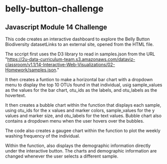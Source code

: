 # belly-button-challenge
## Javascript Module 14 Challenge

This code creates an interactive dashboard to explore the Belly Button Biodiversity datasetLinks to an external site, opened from the HTML file.

The sccript first uses the D3 library to read in samples.json from the URL "https://2u-data-curriculum-team.s3.amazonaws.com/dataviz-classroom/v1.1/14-Interactive-Web-Visualizations/02-Homework/samples.json."

It then creates a funtion to make a horizontal bar chart with a dropdown menu to display the top 10 OTUs found in that individual, usig sample_values as the values for the bar chart, otu_ids as the labels, and otu_labels as the hovertext.

It then creates a bubble chart within the function that displays each sample, using otu_ids for the x values and marker colors, sample_values for the y values and marker size, and otu_labels for the text values. Bubble chart also contains a dropdown menu when the user hovers over the bubbles.

The code also creates a gaugee chart within the function to plot the weekly washing frequency of the individual. 

Within the function, also displays the demographic information directly under the interactive button. The charts and demographic information are changed whenever the user selects a different sample.
